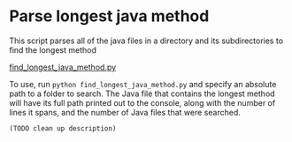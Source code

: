 # Parse longest java method

This script parses all of the java files in a directory and its subdirectories
to find the longest method

[find_longest_java_method.py](https://github.com/devedge/Scripts/blob/master/Parse%20longest%20java%20method/find_longest_java_method.py)

To use, run 
`python find_longest_java_method.py` 
and specify an absolute path to a folder to search. The Java file that contains the longest method will have its full path printed out to the console, along with the number of lines it spans, and the number of Java files that were searched.


`(TODO clean up description)`